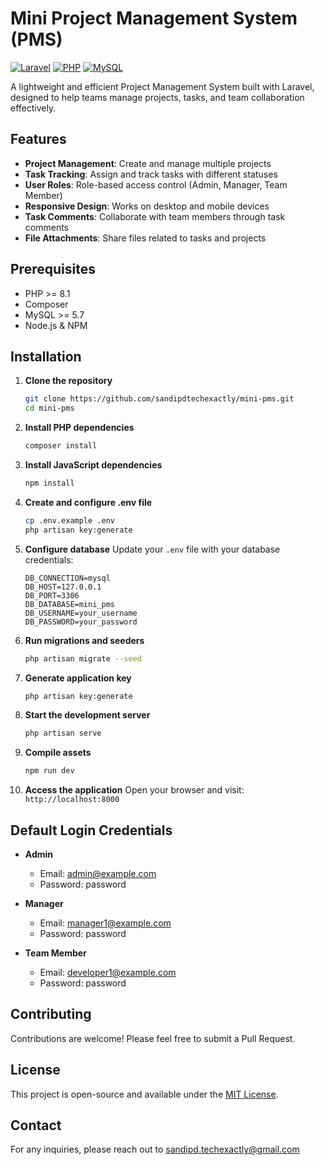 # Mini Project Management System (PMS)

[![Laravel](https://img.shields.io/badge/Laravel-FF2D20?style=for-the-badge&logo=laravel&logoColor=white)](https://laravel.com)
[![PHP](https://img.shields.io/badge/PHP-777BB4?style=for-the-badge&logo=php&logoColor=white)](https://php.net/)
[![MySQL](https://img.shields.io/badge/MySQL-005C84?style=for-the-badge&logo=mysql&logoColor=white)](https://www.mysql.com/)

A lightweight and efficient Project Management System built with Laravel, designed to help teams manage projects, tasks, and team collaboration effectively.

## Features

- **Project Management**: Create and manage multiple projects
- **Task Tracking**: Assign and track tasks with different statuses
- **User Roles**: Role-based access control (Admin, Manager, Team Member)
- **Responsive Design**: Works on desktop and mobile devices
- **Task Comments**: Collaborate with team members through task comments
- **File Attachments**: Share files related to tasks and projects

## Prerequisites

- PHP >= 8.1
- Composer
- MySQL >= 5.7
- Node.js & NPM

## Installation

1. **Clone the repository**
   ```bash
   git clone https://github.com/sandipdtechexactly/mini-pms.git
   cd mini-pms
   ```

2. **Install PHP dependencies**
   ```bash
   composer install
   ```

3. **Install JavaScript dependencies**
   ```bash
   npm install
   ```

4. **Create and configure .env file**
   ```bash
   cp .env.example .env
   php artisan key:generate
   ```

5. **Configure database**
   Update your `.env` file with your database credentials:
   ```
   DB_CONNECTION=mysql
   DB_HOST=127.0.0.1
   DB_PORT=3306
   DB_DATABASE=mini_pms
   DB_USERNAME=your_username
   DB_PASSWORD=your_password
   ```

6. **Run migrations and seeders**
   ```bash
   php artisan migrate --seed
   ```

7. **Generate application key**
   ```bash
   php artisan key:generate
   ```

8. **Start the development server**
   ```bash
   php artisan serve
   ```

9. **Compile assets**
   ```bash
   npm run dev
   ```

10. **Access the application**
    Open your browser and visit: `http://localhost:8000`

## Default Login Credentials

- **Admin**
  - Email: admin@example.com
  - Password: password

- **Manager**
  - Email: manager1@example.com
  - Password: password

- **Team Member**
  - Email: developer1@example.com
  - Password: password


## Contributing

Contributions are welcome! Please feel free to submit a Pull Request.

## License

This project is open-source and available under the [MIT License](LICENSE).

## Contact

For any inquiries, please reach out to [sandipd.techexactly@gmail.com](mailto:sandipd.techexactly@gmail.com)
